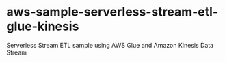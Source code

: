 # aws-sample-serverless-stream-etl-glue-kinesis
Serverless Stream ETL sample using AWS Glue and Amazon Kinesis Data Stream
